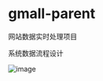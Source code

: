 # gmall-parent

网站数据实时处理项目

系统数据流程设计

![image](https://user-images.githubusercontent.com/71633166/143407102-ce4fa7ae-f321-43cc-9a4e-9275a591d96a.png)
